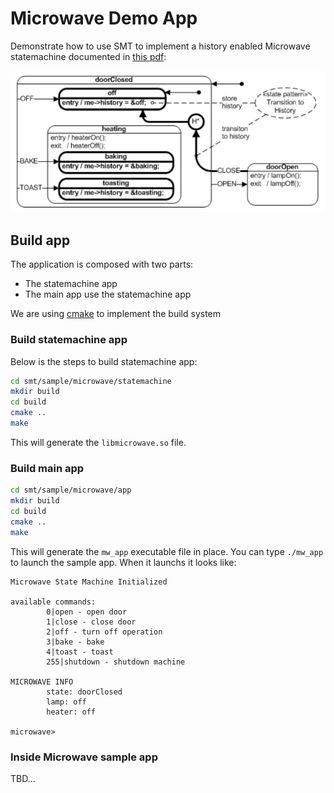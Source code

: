 # Microwave Demo App

Demonstrate how to use SMT to implement a history enabled Microwave statemachine documented in [this pdf](http://www.state-machine.com/doc/Pattern_History.pdf):

![image](/img/2CmLgW11.png)

## Build app

The application is composed with two parts:

* The statemachine app
* The main app use the statemachine app

We are using [cmake](https://cmake.org) to implement the build system

### Build statemachine app

Below is the steps to build statemachine app:

```bash
cd smt/sample/microwave/statemachine
mkdir build
cd build
cmake ..
make
```

This will generate the `libmicrowave.so` file.

### Build main app

```bash
cd smt/sample/microwave/app
mkdir build
cd build
cmake ..
make
```

This will generate the `mw_app` executable file in place. You can type `./mw_app` to launch the sample app. When it launchs it looks like:

```
Microwave State Machine Initialized

available commands: 
        0|open - open door
        1|close - close door
        2|off - turn off operation
        3|bake - bake
        4|toast - toast
        255|shutdown - shutdown machine

MICROWAVE INFO
        state: doorClosed
        lamp: off
        heater: off

microwave>
```

### Inside Microwave sample app

TBD...

